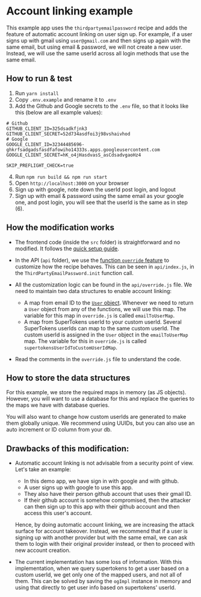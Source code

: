# Account linking example

This example app uses the `thirdpartyemailpassword` recipe and adds the feature of automatic account linking on user sign up. For example, if a user signs up with gmail using `user@gmail.com` and then signs up again with the same email, but using email & password, we will not create a new user. Instead, we will use the same userId across all login methods that use the same email.

## How to run & test

1. Run `yarn install`
2. Copy `.env.example` and rename it to `.env`
3. Add the Github and Google secrets to the `.env` file, so that it looks like this (below are all example values):

```
# Github
GITHUB_CLIENT_ID=325dsadkfjnk3
GITHUB_CLIENT_SECRET=52d734asdfoi3j98vshaivhod
# Google
GOOGLE_CLIENT_ID=32344485696-ghkrfsadgadsfasdfafowiho14333s.apps.googleusercontent.com
GOOGLE_CLIENT_SECRET=hK_o4jHasdvasS_asCdsadvgaoHz4

SKIP_PREFLIGHT_CHECK=true
```

4. Run `npm run build && npm run start`
5. Open `http://localhost:3000` on your browser
6. Sign up with google, note down the userId post login, and logout
7. Sign up with email & password using the same email as your google one, and post login, you will see that the userId is the same as in step (6).

## How the modification works

-   The frontend code (inside the `src` folder) is straightforward and no modified. It follows the [quick setup guide](https://supertokens.io/docs/thirdpartyemailpassword/quick-setup/frontend).

-   In the API (`api` folder), we use the [function `override` feature](https://supertokens.io/docs/thirdpartyemailpassword/advanced-customizations/backend-functions-override/about) to customize how the recipe behaves. This can be seen in `api/index.js`, in the `ThirdPartyEmailPassword.init` function call.

-   All the customization logic can be found in the `api/override.js` file. We need to maintain two data structures to enable account linking:

    -   A map from email ID to the [`User` object](https://supertokens.io/docs/nodejs/thirdpartyemailpassword/override/functions#supporting-types). Whenever we need to return a `User` object from any of the functions, we will use this map. The variable for this map in `override.js` is called `emailToUserMap`.
    -   A map from SuperTokens userId to your custom userId. Several SuperTokens userIds can map to the same custom userId. The custom userId is assigned in the `User` object in the `emailToUserMap` map. The variable for this in `override.js` is called `supertokensUserIdToCustomUserIdMap`.

-   Read the comments in the `override.js` file to understand the code.

## How to store the data structures

For this example, we store the required maps in memory (as JS objects). However, you will want to use a database for this and replace the queries to the maps we have with database queries.

You will also want to change how custom userIds are generated to make them globally unique. We recommend using UUIDs, but you can also use an auto increment or ID column from your db.

## Drawbacks of this modification:

-   Automatic account linking is not advisable from a security point of view. Let's take an example:

    -   In this demo app, we have sign in with google and with github.
    -   A user signs up with google to use this app.
    -   They also have their person github account that uses their gmail ID.
    -   If their github account is somehow compromised, then the attacker can then sign up to this app with their github account and then access this user's account.

    Hence, by doing automatic account linking, we are increasing the attack surface for account takeover. Instead, we recommend that if a user is signing up with another provider but with the same email, we can ask them to login with their original provider instead, or then to proceed with new account creation.

-   The current implementation has some loss of information. With this implementation, when we query supertokens to get a user based on a custom userId, we get only one of the mapped users, and not all of them. This can be solved by saving the `ogImpl` instance in memory and using that directly to get user info based on supertokens' userId.
